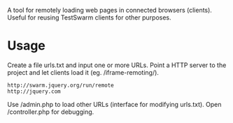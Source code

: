 A tool for remotely loading web pages in connected browsers (clients). Useful for reusing TestSwarm clients for other purposes.

Usage
=====

Create a file urls.txt and input one or more URLs. Point a HTTP server to the project and let clients load it (eg. /iframe-remoting/).

	http://swarm.jquery.org/run/remote
	http://jquery.com
	

Use /admin.php to load other URLs (interface for modifying urls.txt). Open /controller.php for debugging.  